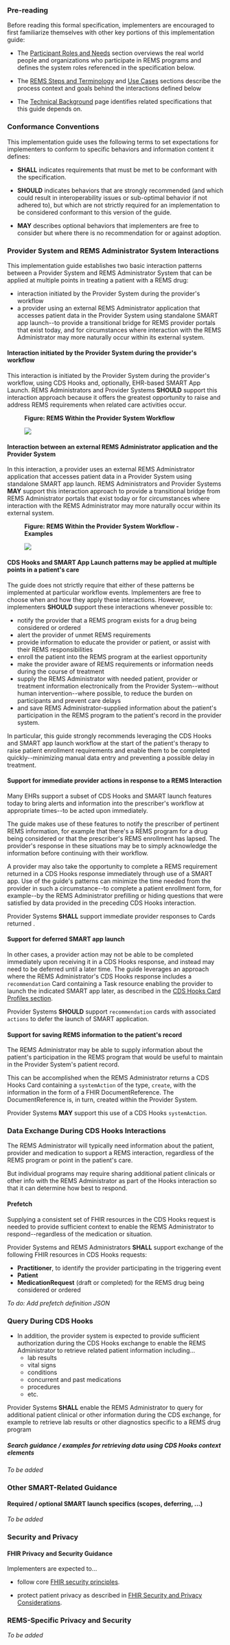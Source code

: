 ### Pre-reading
Before reading this formal specification, implementers are encouraged to first familiarize themselves with other key portions of this implementation guide:

* The [Participant Roles and Needs](roles.html) section overviews the real world people and organizations who participate in REMS programs and defines the system roles referenced in the specification below.

* The [REMS Steps and Terminology](process.html) and [Use Cases](use-cases.html) sections describe the process context and goals behind the interactions defined below

* The [Technical Background](technical-background.html) page identifies related specifications that this guide depends on. 


### Conformance Conventions
This implementation guide uses the following terms to set expectations for implementers to conform to specific behaviors and information content it defines:

* **SHALL** indicates requirements that must be met to be conformant with the specification.

* **SHOULD** indicates behaviors that are strongly recommended (and which could result in interoperability issues or sub-optimal behavior if not adhered to), but which are not strictly required for an implementation to be considered conformant to this version of the guide.

* **MAY** describes optional behaviors that implementers are free to consider but where there is no recommendation for or against adoption.

<p></p>

### Provider System and REMS Administrator System Interactions

This implementation guide establishes two basic interaction patterns between a Provider System and REMS Administrator System that can be applied at multiple points in treating a patient with a REMS drug:
- interaction initiated by the Provider System during the provider's workflow
- a provider using an external REMS Administrator application that accesses patient data in the Provider System using standalone SMART app launch--to provide a transitional bridge for REMS provider portals that exist today, and for circumstances where interaction with the REMS Administrator may more naturally occur within its external system.

#### Interaction initiated by the Provider System during the provider's workflow
This interaction is initiated by the Provider System during the provider's workflow, using CDS Hooks and, optionally, EHR-based SMART App Launch. REMS Administrators and Provider Systems **SHOULD** support this interaction approach because it offers the greatest opportunity to raise and address REMS requirements when related care activities occur.

<p></p>

<div>
<figure class="figure">
<figcaption class="figure-caption"><strong>Figure: REMS Within the Provider System Workflow</strong></figcaption>
  <p>
  <img src="ehr-launch-sequence.png" style="float:none">  
  </p>
</figure>
</div>
<p></p>

<p></p>

#### Interaction between an external REMS Administrator application and the Provider System
In this interaction, a provider uses an external REMS Administrator application that accesses patient data in a Provider System using standalone SMART app launch. REMS Administrators and Provider Systems **MAY** support this interaction approach to provide a transitional bridge from REMS Administrator portals that exist today or for circumstances where interaction with the REMS Administrator may more naturally occur within its external system. 

<p></p>

<div>
<figure class="figure">
<figcaption class="figure-caption"><strong>Figure: REMS Within the Provider System Workflow - Examples</strong></figcaption>
  <p>
  <img src="standalone-launch-sequence.png" style="float:none">  
  </p>
</figure>
</div>
<p></p>

<p></p>

#### CDS Hooks and SMART App Launch patterns may be applied at multiple points in a patient's care

The guide does not strictly require that either of these patterns be implemented at particular workflow events. Implementers are free to choose when and how they apply these interactions. However, implementers **SHOULD** support these interactions whenever possible to:

- notify the provider that a REMS program exists for a drug being considered or ordered
- alert the provider of unmet REMS requirements 
- provide information to educate the provider or patient, or assist with their REMS responsibilities 
- enroll the patient into the REMS program at the earliest opportunity
- make the provider aware of REMS requirements or information needs during the course of treatment
- supply the REMS Administrator with needed patient, provider or treatment information electronically from the Provider System--without human intervention--where possible, to reduce the burden on participants and prevent care delays
- and save REMS Administrator-supplied information about the patient's participation in the REMS program to the patient's record in the provider system.

In particular, this guide strongly recommends leveraging the CDS Hooks and SMART app launch workflow at the start of the patient's therapy to raise patient enrollment requirements and enable them to be completed quickly--minimizing manual data entry and preventing a possible delay in treatment. 

<p></p>

#### Support for immediate provider actions in response to a REMS Interaction

Many EHRs support a subset of CDS Hooks and SMART launch features today to bring alerts and information into the prescriber's workflow at appropriate times--to be acted upon immediately. 

The guide makes use of these features to notify the prescriber of pertinent REMS information, for example that there's a REMS program for a drug being considered or that the prescriber's REMS enrollment has lapsed. The provider's response in these situations may be to simply acknowledge the information before continuing with their workflow.

A provider may also take the opportunity to complete a REMS requirement returned in a CDS Hooks response immediately through use of a SMART app. Use of the guide's patterns can minimize the time needed from the provider in such a circumstance--to complete a patient enrollment form, for example--by the REMS Administrator prefilling or hiding questions that were satisfied by data provided in the preceding CDS Hooks interaction. 

Provider Systems **SHALL** support immediate provider responses to Cards returned .

<p></p>

#### Support for deferred SMART app launch

In other cases, a provider action may not be able to be completed immediately upon receiving it in a CDS Hooks response, and instead may need to be deferred until a later time. The guide leverages an approach where the REMS Administrator's CDS Hooks response includes a `recommendation` Card containing a Task resource enabling the provider to launch the indicated SMART app later, as described in the [CDS Hooks Card Profiles section](cds-cards.html#deferred-smart-application-launch).

Provider Systems **SHOULD** support `recommendation` cards with associated `actions` to defer the launch of SMART application.

<p></p>

#### Support for saving REMS information to the patient's record

The REMS Administrator may be able to supply information about the patient's participation in the REMS program that would be useful to maintain in the Provider System's patient record. 

This can be accomplished when the REMS Administrator returns a CDS Hooks Card containing a `systemAction` of the type, `create`, with the information in the form of a FHIR DocumentReference. The DocumentReference is, in turn, created within the Provider System.

Provider Systems **MAY** support this use of a CDS Hooks `systemAction`.

<p></p>

### Data Exchange During CDS Hooks Interactions
<p></p>

The REMS Administrator will typically need information about the patient, provider and medication to support a REMS interaction, regardless of the REMS program or point in the patient's care.

But individual programs may require sharing additional patient clinicals or other info with the REMS Administrator as part of the Hooks interaction so that it can determine how best to respond.

<p></p>

#### Prefetch

Supplying a consistent set of FHIR resources in the CDS Hooks request is needed to provide sufficient context to enable the REMS Administrator to respond--regardless of the medication or situation.

Provider Systems and REMS Administrators **SHALL** support exchange of the following FHIR resources in CDS Hooks requests:
  - **Practitioner**, to identify the provider participating in the triggering event
  - **Patient** 
  - **MedicationRequest** (draft or completed) for the REMS drug being considered or ordered

_To do: Add prefetch definition JSON_

<p></p>

### Query During CDS Hooks
- In addition, the provider system is expected to provide sufficient authorization during the CDS Hooks exchange to enable the REMS Administrator to retrieve related patient information including...
  - lab results
  - vital signs
  - conditions
  - concurrent and past medications
  - procedures
  - etc. 

Provider Systems **SHALL** enable the REMS Administrator to query for additional patient clinical or other information during the CDS exchange, for example to retrieve lab results or other diagnostics specific to a REMS drug program

<p></p>

##### Search guidance / examples for retrieving data using CDS Hooks context elements

_To be added_  

<p></p>

### Other SMART-Related Guidance
#### Required / optional SMART launch specifics (scopes, deferring, ...)

_To be added_
 
<p></p>
  
### Security and Privacy

#### FHIR Privacy and Security Guidance
Implementers are expected to...
- follow core [FHIR security principles](https://www.hl7.org/fhir/security.html).
 
- protect patient privacy as described in [FHIR Security and Privacy Considerations](https://www.hl7.org/fhir/secpriv-module.html).

<p></p>
  
### REMS-Specific Privacy and Security

_To be added_

<p></p>
<p></p>


